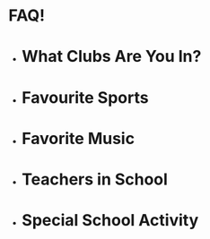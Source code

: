 # FAQ!
- # What Clubs Are You In?
- # Favourite Sports
- # Favorite Music
- # Teachers in School
- # Special School Activity